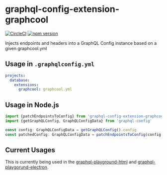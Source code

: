 # graphql-config-extension-graphcool

[![CircleCI](https://circleci.com/gh/graphcool/graphql-config-extension-graphcool.svg?style=shield)](https://circleci.com/gh/graphcool/graphql-config-extension-graphcool) [![npm version](https://badge.fury.io/js/graphql-config-extension-graphcool.svg)](https://badge.fury.io/js/graphql-config-extension-graphcool)

Injects endpoints and headers into a GraphQL Config instance based on a given graphcool.yml

## Usage in `.graphqlconfig.yml`
```yml
projects:
  database:
    extensions:
      graphcool: graphcool.yml
```

## Usage in Node.js

```ts
import {patchEndpointsToConfig} from 'graphql-config-extension-graphcool'
import {getGraphQLConfig, GraphQLConfigData} from 'graphql-config'

const config: GraphQLConfigData = getGraphQLConfig().config
const patchedConfig: GraphQLConfigData = patchEndpointsToConfig(config, process.cwd())
```

## Current Usages
This is currently being used in the [graphql-playground-html](https://github.com/graphcool/graphql-playground/tree/master/packages/graphql-playground-html) and [graphql-playgorund-electron](https://github.com/graphcool/graphql-playground/tree/master/packages/graphql-playground-electron).

